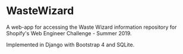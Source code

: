 # WasteWizard

A web-app for accessing the Waste Wizard information repository for Shopify's Web Engineer Challenge - Summer 2019.

Implemented in Django with Bootstrap 4 and SQLite.
